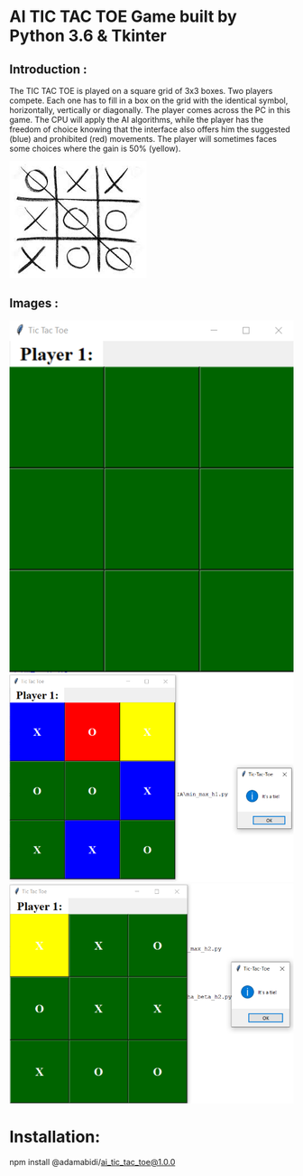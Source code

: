 # AI TIC TAC TOE Game built by Python 3.6 & Tkinter 

## Introduction :
The TIC TAC TOE is played on a square grid of 3x3 boxes.
Two players compete. Each one has to fill in a box on the grid with the identical symbol, horizontally, vertically or diagonally.
The player comes across the PC in this game.
The CPU will apply the AI algorithms, while the player has the freedom of choice knowing that the interface also offers him the suggested (blue) and prohibited (red) movements.
The player will sometimes faces some choices where the gain is 50% (yellow).


![HOME](https://raw.githubusercontent.com/AdamAbidi/AI_TIC_TAC_TOE/master/Images/1.jpg)

## Images :
![Image1](https://raw.githubusercontent.com/AdamAbidi/AI_TIC_TAC_TOE/master/Images/2.png)
![Image2](https://raw.githubusercontent.com/AdamAbidi/AI_TIC_TAC_TOE/master/Images/3.png)
![Image3](https://raw.githubusercontent.com/AdamAbidi/AI_TIC_TAC_TOE/master/Images/4.png)


# Installation:
npm install @adamabidi/ai_tic_tac_toe@1.0.0
